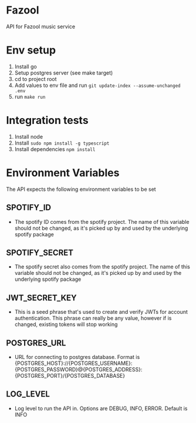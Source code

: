 # Fazool
API for Fazool music service

# Env setup

1. Install go 
2. Setup postgres server (see make target)
3. cd to project root
4. Add values to env file and run `git update-index --assume-unchanged .env`
5. run `make run`

# Integration tests

1. Install node
2. Install `sudo npm install -g typescript`
3. Install dependencies `npm install`

# Environment Variables
The API expects the following environment variables to be set
## SPOTIFY_ID
- The spotify ID comes from the spotify project. The name of this variable should not be changed, as it's picked up
by and used by the underlying spotify package
## SPOTIFY_SECRET
- The spotify secret also comes from the spotify project. The name of this variable should not be changed, as it's picked up
by and used by the underlying spotify package
## JWT_SECRET_KEY
- This is a seed phrase that's used to create and verify JWTs for account authentication. This phrase can really be any value,
however if is changed, existing tokens will stop working
## POSTGRES_URL
- URL for connecting to postgres database. Format is {POSTGRES_HOST}://{POSTGRES_USERNAME}:{POSTGRES_PASSWORD}@{POSTGRES_ADDRESS}:{POSTGRES_PORT}/{POSTGRES_DATABASE}
## LOG_LEVEL
- Log level to run the API in. Options are DEBUG, INFO, ERROR. Default is INFO